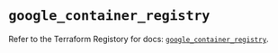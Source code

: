 # `google_container_registry`

Refer to the Terraform Registory for docs: [`google_container_registry`](https://registry.terraform.io/providers/hashicorp/google/5.4.0/docs/resources/container_registry).
